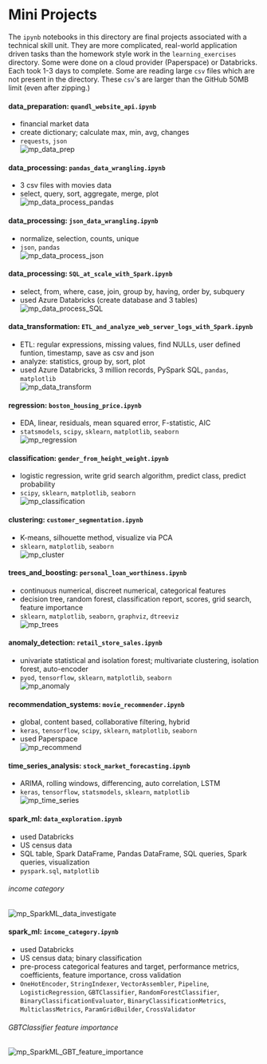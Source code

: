 # Mini Projects
The `ipynb` notebooks in this directory are final projects associated with a technical skill unit. They are more complicated, real-world application driven tasks than the homework style work in the `learning_exercises` directory. Some were done on a cloud provider (Paperspace) or Databricks. Each took 1-3 days to complete. Some are reading large `csv` files which are not present in the directory. These `csv`'s are larger than the GitHub 50MB limit (even after zipping.)

#### data_preparation: `quandl_website_api.ipynb`
- financial market data
- create dictionary; calculate max, min, avg, changes
- `requests`, `json`   
![mp_data_prep](https://github.com/LoriNewhouse/Springboard_Machine_Learning_Engineering_bootcamp/blob/main/mini_projects/images/mp_data_prep.PNG)

#### data_processing: `pandas_data_wrangling.ipynb`
- 3 csv files with movies data
- select, query, sort, aggregate, merge, plot   
![mp_data_process_pandas](https://github.com/LoriNewhouse/Springboard_Machine_Learning_Engineering_bootcamp/blob/main/mini_projects/images/mp_data_process_pandas.PNG)

#### data_processing: `json_data_wrangling.ipynb`
- normalize, selection, counts, unique
- `json`, `pandas`   
![mp_data_process_json](https://github.com/LoriNewhouse/Springboard_Machine_Learning_Engineering_bootcamp/blob/main/mini_projects/images/mp_data_process_json.PNG)

#### data_processing: `SQL_at_scale_with_Spark.ipynb`
- select, from, where, case, join, group by, having, order by, subquery
- used Azure Databricks (create database and 3 tables)   
![mp_data_process_SQL](https://github.com/LoriNewhouse/Springboard_Machine_Learning_Engineering_bootcamp/blob/main/mini_projects/images/mp_data_process_SQL.PNG)

#### data_transformation: `ETL_and_analyze_web_server_logs_with_Spark.ipynb`
- ETL: regular expressions, missing values, find NULLs, user defined funtion, timestamp, save as csv and json
- analyze: statistics, group by, sort, plot
- used Azure Databricks, 3 million records, PySpark SQL, `pandas`, `matplotlib`   
![mp_data_transform](https://github.com/LoriNewhouse/Springboard_Machine_Learning_Engineering_bootcamp/blob/main/mini_projects/images/mp_data_transform.PNG)

#### regression: `boston_housing_price.ipynb`
- EDA, linear, residuals, mean squared error, F-statistic, AIC
- `statsmodels`, `scipy`, `sklearn`, `matplotlib`, `seaborn`   
![mp_regression](https://github.com/LoriNewhouse/Springboard_Machine_Learning_Engineering_bootcamp/blob/main/mini_projects/images/mp_regression.PNG)

#### classification: `gender_from_height_weight.ipynb`  
- logistic regression, write grid search algorithm, predict class, predict probability
- `scipy`, `sklearn`, `matplotlib`, `seaborn`   
![mp_classification](https://github.com/LoriNewhouse/Springboard_Machine_Learning_Engineering_bootcamp/blob/main/mini_projects/images/mp_classification.PNG)

#### clustering: `customer_segmentation.ipynb`
- K-means, silhouette method, visualize via PCA
- `sklearn`, `matplotlib`, `seaborn`   
![mp_cluster](https://github.com/LoriNewhouse/Springboard_Machine_Learning_Engineering_bootcamp/blob/main/mini_projects/images/mp_cluster.PNG)

#### trees_and_boosting: `personal_loan_worthiness.ipynb`  
- continuous numerical, discreet numerical, categorical features
- decision tree, random forest, classification report, scores, grid search, feature importance
- `sklearn`, `matplotlib`, `seaborn`, `graphviz`, `dtreeviz`   
![mp_trees](https://github.com/LoriNewhouse/Springboard_Machine_Learning_Engineering_bootcamp/blob/main/mini_projects/images/mp_trees.PNG)

#### anomaly_detection: `retail_store_sales.ipynb`  
- univariate statistical and isolation forest; multivariate clustering, isolation forest, auto-encoder
- `pyod`, `tensorflow`, `sklearn`, `matplotlib`, `seaborn`   
![mp_anomaly](https://github.com/LoriNewhouse/Springboard_Machine_Learning_Engineering_bootcamp/blob/main/mini_projects/images/mp_anomaly.PNG)

#### recommendation_systems: `movie_recommender.ipynb`  
- global, content based, collaborative filtering, hybrid
- `keras`, `tensorflow`, `scipy`, `sklearn`, `matplotlib`, `seaborn`
- used Paperspace   
![mp_recommend](https://github.com/LoriNewhouse/Springboard_Machine_Learning_Engineering_bootcamp/blob/main/mini_projects/images/mp_recommend.PNG)

#### time_series_analysis: `stock_market_forecasting.ipynb`  
- ARIMA, rolling windows, differencing, auto correlation, LSTM
- `keras`, `tensorflow`, `statsmodels`, `sklearn`, `matplotlib`   
![mp_time_series](https://github.com/LoriNewhouse/Springboard_Machine_Learning_Engineering_bootcamp/blob/main/mini_projects/images/mp_time_series.PNG)

#### spark_ml: `data_exploration.ipynb`
- used Databricks
- US census data
- SQL table, Spark DataFrame, Pandas DataFrame, SQL queries, Spark queries, visualization
- `pyspark.sql`, `matplotlib`
###### income category
![mp_SparkML_data_investigate](https://github.com/LoriNewhouse/Springboard_Machine_Learning_Engineering_bootcamp/blob/main/mini_projects/images/mp_SparkML_data_investigate.png)

#### spark_ml: `income_category.ipynb`
- used Databricks
- US census data; binary classification
- pre-process categorical features and target, performance metrics, coefficients, feature importance, cross validation
- `OneHotEncoder`, `StringIndexer`, `VectorAssembler`, `Pipeline`, `LogisticRegression`, `GBTClassifier`, `RandomForestClassifier`, `BinaryClassificationEvaluator`, `BinaryClassificationMetrics`, `MulticlassMetrics`, `ParamGridBuilder`, `CrossValidator`
###### GBTClassifier feature importance
![mp_SparkML_GBT_feature_importance](https://github.com/LoriNewhouse/Springboard_Machine_Learning_Engineering_bootcamp/blob/main/mini_projects/images/mp_SparkML_GBT_feature_importance.PNG)
